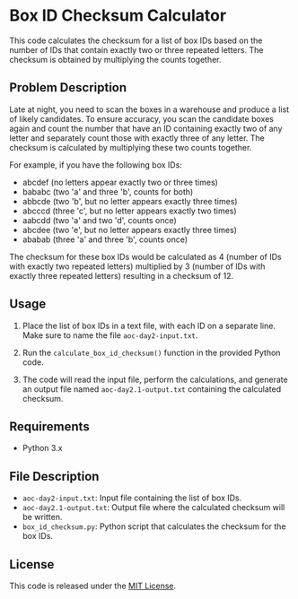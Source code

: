 # Box ID Checksum Calculator

This code calculates the checksum for a list of box IDs based on the number of IDs that contain exactly two or three repeated letters. The checksum is obtained by multiplying the counts together.

## Problem Description

Late at night, you need to scan the boxes in a warehouse and produce a list of likely candidates. To ensure accuracy, you scan the candidate boxes again and count the number that have an ID containing exactly two of any letter and separately count those with exactly three of any letter. The checksum is calculated by multiplying these two counts together.

For example, if you have the following box IDs:
- abcdef (no letters appear exactly two or three times)
- bababc (two 'a' and three 'b', counts for both)
- abbcde (two 'b', but no letter appears exactly three times)
- abcccd (three 'c', but no letter appears exactly two times)
- aabcdd (two 'a' and two 'd', counts once)
- abcdee (two 'e', but no letter appears exactly three times)
- ababab (three 'a' and three 'b', counts once)

The checksum for these box IDs would be calculated as 4 (number of IDs with exactly two repeated letters) multiplied by 3 (number of IDs with exactly three repeated letters) resulting in a checksum of 12.

## Usage

1. Place the list of box IDs in a text file, with each ID on a separate line. Make sure to name the file `aoc-day2-input.txt`.

2. Run the `calculate_box_id_checksum()` function in the provided Python code.

3. The code will read the input file, perform the calculations, and generate an output file named `aoc-day2.1-output.txt` containing the calculated checksum.

## Requirements

- Python 3.x

## File Description

- `aoc-day2-input.txt`: Input file containing the list of box IDs.
- `aoc-day2.1-output.txt`: Output file where the calculated checksum will be written.
- `box_id_checksum.py`: Python script that calculates the checksum for the box IDs.

## License

This code is released under the [MIT License](LICENSE).
